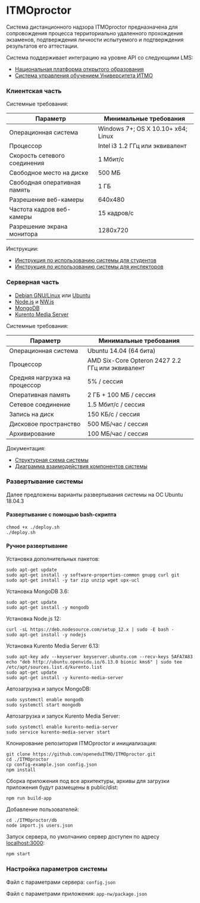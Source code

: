 # ITMOproctor

Система дистанционного надзора ITMOproctor предназначена для сопровождения процесса территориально удаленного прохождения экзаменов, подтверждения личности испытуемого и подтверждения результатов его аттестации.

Система поддерживает интеграцию на уровне API со следующими LMS:

* [Национальная платформа открытого образования](https://openedu.ru)
* [Система управления обучением Университета ИТМО](https://de.ifmo.ru)

### Клиентская часть

Системные требования:

| Параметр                     | Минимальные требования             |
|------------------------------|------------------------------------|
| Операционная система         | Windows 7+; OS X 10.10+ x64; Linux |
| Процессор                    | Intel i3 1.2 ГГц или эквивалент    |
| Скорость сетевого соединения | 1 Мбит/c                           |
| Свободное место на диске     | 500 МБ                             |
| Свободная оперативная память | 1 ГБ                               |
| Разрешение веб-камеры        | 640x480                            |
| Частота кадров веб-камеры    | 15 кадров/с                        |
| Разрешение экрана монитора   | 1280x720                           |

Инструкции:

* [Инструкция по использованию системы для студентов](https://docs.google.com/document/d/15fsEL3sHCGuJ9_rSuFprQXP--WXb9Ct-PzayBXvxWp0/edit?usp=sharing)
* [Инструкция по использованию системы для инспекторов](https://docs.google.com/document/d/1EbW52RQLdgwkRwJa_HgzP-nqU_860bPQuMZZ-ns1Hmc/edit?usp=sharing)

### Серверная часть

* [Debian GNU/Linux](https://www.debian.org) или [Ubuntu](https://ubuntu.com)
* [Node.js](https://nodejs.org) и [NW.js](https://nwjs.io)
* [MongoDB](https://www.mongodb.com)
* [Kurento Media Server](https://www.kurento.org)

Системные требования:

| Параметр                      | Минимальные требования                           |
|-------------------------------|--------------------------------------------------|
| Операционная система          | Ubuntu 14.04 (64 бита)                           |
| Процессор                     | AMD Six-Core Opteron 2427 2.2 ГГц или эквивалент |
| Средняя нагрузка на процессор | 5% / сессия                                      |
| Оперативная память            | 2 ГБ + 100 МБ / сессия                           |
| Сетевое соединение            | 1.5 Мбит/c / сессия                              |
| Запись на диск                | 150 КБ/c / сессия                                |
| Дисковое пространство         | 500 МБ/час / сессия                              |
| Архивирование                 | 100 МБ/час / сессия                              |

Документация:

* [Структурная схема системы](https://drive.google.com/file/d/0B7YdZbqVWxzeSlFWZUl4S1RiaVE/view?usp=sharing)
* [Диаграмма взаимодействия компонентов системы](https://drive.google.com/file/d/0B7YdZbqVWxzeRVVBanVFWlVNQ2M/view?usp=sharing)

### Развертывание системы

Далее предложены варианты развертывания системы на ОС Ubuntu 18.04.3

#### Развертывание с помощью bash-скрипта
```
chmod +x ./deploy.sh
./deploy.sh
```

#### Ручное развертывание

Установка дополнительных пакетов:
```
sudo apt-get update
sudo apt-get install -y software-properties-common gnupg curl git
sudo apt-get install -y tar zip unzip wget upx-ucl
```

Установка MongoDB 3.6:
```
sudo apt-get update
sudo apt-get install -y mongodb
```

Установка Node.js 12:
```
curl -sL https://deb.nodesource.com/setup_12.x | sudo -E bash -
sudo apt-get install -y nodejs
```

Установка Kurento Media Server 6.13:
```
sudo apt-key adv --keyserver keyserver.ubuntu.com --recv-keys 5AFA7A83
echo "deb http://ubuntu.openvidu.io/6.13.0 bionic kms6" | sudo tee /etc/apt/sources.list.d/kurento.list
sudo apt-get update
sudo apt-get install -y kurento-media-server
```

Автозагрузка и запуск MongoDB:
```
sudo systemctl enable mongodb
sudo systemctl start mongodb
```

Автозагрузка и запуск Kurento Media Server:
```
sudo systemctl enable kurento-media-server
sudo service kurento-media-server start
```

Клонирование репозитория ITMOproctor и инициализация:
```
git clone https://github.com/openeduITMO/ITMOproctor.git
cd ./ITMOproctor
cp config-example.json config.json
npm install
```

Сборка приложения под все архитектуры, архивы для загрузки приложения будут размещены в public/dist:
```
npm run build-app
```

Добавление пользователей:
```
cd ./ITMOproctor/db
node import.js users.json
```

Запуск сервера, по умолчанию сервер доступен по адресу [localhost:3000](http://localhost:3000):
```
npm start
```

### Настройка параметров системы

Файл с параметрами сервера: `config.json`

Файл с параметрами приложения: `app-nw/package.json`
